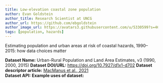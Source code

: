 ```yaml
---
title: Low-elevation coastal zone population
author: Evan Goldstein
author_title: Research Scientist at UNCG
author_url: https://github.com/ebgoldstein
author_image_url: https://avatars3.githubusercontent.com/u/5330599?s=460&u=53cdb42ea74d7781c00feb1810496e02e781e247&v=4
tags: [population, hazards]
---
```


Estimating population and urban areas at risk of coastal hazards, 1990–2015: how data choices matter

<!--truncate-->

**Dataset Name:** Urban-Rural Population and Land Area Estimates, v3 (1990, 2000, 2015)
**Dataset DOI/URL:** https://doi.org/10.7927/d1x1-d702
**Dataset descriptor article:** [MacManus et al., 2021](https://doi.org/10.5194/essd-13-5747-2021)  
**Dataset API:** 
**Example uses of dataset:**  


